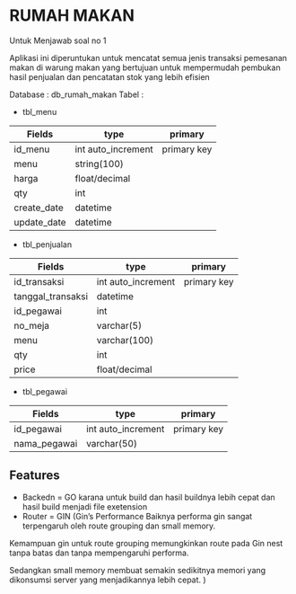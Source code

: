 
# RUMAH MAKAN

Untuk Menjawab soal no 1

Aplikasi ini diperuntukan untuk mencatat semua jenis transaksi pemesanan makan di warung makan yang bertujuan untuk mempermudah pembukan hasil penjualan dan pencatatan stok yang lebih efisien

Database : db_rumah_makan
Tabel :
- tbl_menu

| Fields | type |primary|
| ------ | ------ | ------ |
| id_menu | int auto_increment| primary key|
|menu |string(100)||
|harga | float/decimal||
|qty | int||
|create_date | datetime||
|update_date | datetime||

- tbl_penjualan

| Fields | type |primary|
| ------ | ------ | ------ |
|id_transaksi| int auto_increment|  primary key|
|tanggal_transaksi| datetime||
|id_pegawai| int ||
|no_meja| varchar(5) ||
|menu| varchar(100) ||
|qty| int ||
|price| float/decimal ||

- tbl_pegawai

| Fields | type |primary|
| ------ | ------ | ------ |
|id_pegawai | int auto_increment| primary key|
|nama_pegawai |varchar(50)||










## Features

- Backedn = GO
karana untuk build dan hasil buildnya lebih cepat dan hasil build menjadi file exetension
- Router = GIN 
(Gin’s Performance
Baiknya performa gin sangat terpengaruh oleh route grouping dan small memory.

Kemampuan gin untuk route grouping memungkinkan route pada Gin nest tanpa batas dan tanpa mempengaruhi performa.

Sedangkan small memory membuat semakin sedikitnya memori yang dikonsumsi server yang menjadikannya lebih cepat. )

